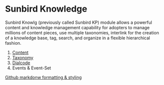 # Sunbird Knowledge
Sunbird Knowlg (previously called Sunbird KP) module allows a powerful content and knowledge management capability for adopters to manage millions of content pieces, use multiple taxonomies, interlink for the creation of a knowledge base, tag, search, and organize in a flexible hierarchical fashion.

1. [Content](./docs/content/content-management.md)
2. [Taxonomy](./docs/taxonomy/taxonomy.md)
3. [Dialcode](./docs/dialcode/dialcode.md)
4. Events & Event-Set



[Github markdonw formatting & styling](https://docs.github.com/en/github/writing-on-github/getting-started-with-writing-and-formatting-on-github/basic-writing-and-formatting-syntax#headings)